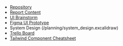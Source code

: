 - [Repository](https://github.com/ItsThompson/CM12005-group-cw)
- [Report Content](https://docs.google.com/document/d/1VVyCEX2IDd9rKozMCBCuFZqBVpFYvtvvGpTzkjdBeH4/edit?usp=sharing)
- [UI Brainstorm](https://computingservices-my.sharepoint.com/:wb:/r/personal/syt55_bath_ac_uk/Documents/Whiteboards/CM12005%20-%20Group%20CW%20(Inspiration%20Board).whiteboard?d=w18781328c9504e409f34b21943159e0f&csf=1&web=1&e=79thfy)
- [Figma UI Prototype](https://www.figma.com/file/ui5dIOgDN9Ul1VNHOT368c/UI-Prototype?type=design&node-id=0%3A1&mode=design&t=EudpOkKenuSDYHGu-1)
- System Design (/planning/system_design.excalidraw)
- [Trello Board](https://trello.com/invite/b/GoYjxLgt/ATTI2540efb521091ebc7d3a72950efa566c931CE8D1/cm12005-cw-group)
- [Tailwind Component Cheatsheet](https://tailwindcomponents.com/cheatsheet/)
